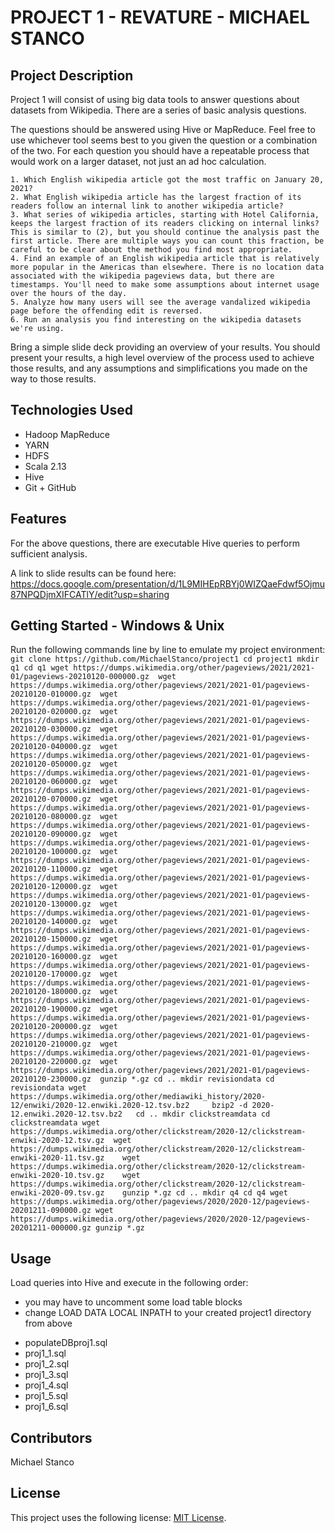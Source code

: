 # PROJECT 1 - REVATURE - MICHAEL STANCO

## Project Description

Project 1 will consist of using big data tools to answer questions about datasets from Wikipedia. There are a series of basic analysis questions.

The questions should be answered using Hive or MapReduce. Feel free to use whichever tool seems best to you given the question or a combination of the two. For each question you should have a repeatable process that would work on a larger dataset, not just an ad hoc calculation.

    1. Which English wikipedia article got the most traffic on January 20, 2021?
    2. What English wikipedia article has the largest fraction of its readers follow an internal link to another wikipedia article?
    3. What series of wikipedia articles, starting with Hotel California, keeps the largest fraction of its readers clicking on internal links? This is similar to (2), but you should continue the analysis past the first article. There are multiple ways you can count this fraction, be careful to be clear about the method you find most appropriate.
    4. Find an example of an English wikipedia article that is relatively more popular in the Americas than elsewhere. There is no location data associated with the wikipedia pageviews data, but there are timestamps. You'll need to make some assumptions about internet usage over the hours of the day.
    5. Analyze how many users will see the average vandalized wikipedia page before the offending edit is reversed.
    6. Run an analysis you find interesting on the wikipedia datasets we're using.
    
Bring a simple slide deck providing an overview of your results. You should present your results, a high level overview of the process used to achieve those results, and any assumptions and simplifications you made on the way to those results.

## Technologies Used

* Hadoop MapReduce
* YARN
* HDFS
* Scala 2.13
* Hive
* Git + GitHub

## Features

For the above questions, there are executable Hive queries to perform sufficient analysis. 

A link to slide results can be found here:
https://docs.google.com/presentation/d/1L9MIHEpRBYj0WIZQaeFdwf5Ojmu87NPQDjmXIFCATlY/edit?usp=sharing

## Getting Started - Windows & Unix

Run the following commands line by line to emulate my project environment:
`git clone https://github.com/MichaelStanco/project1
cd project1
mkdir q1
cd q1
wget https://dumps.wikimedia.org/other/pageviews/2021/2021-01/pageviews-20210120-000000.gz 
wget https://dumps.wikimedia.org/other/pageviews/2021/2021-01/pageviews-20210120-010000.gz 
wget https://dumps.wikimedia.org/other/pageviews/2021/2021-01/pageviews-20210120-020000.gz 
wget https://dumps.wikimedia.org/other/pageviews/2021/2021-01/pageviews-20210120-030000.gz 
wget https://dumps.wikimedia.org/other/pageviews/2021/2021-01/pageviews-20210120-040000.gz 
wget https://dumps.wikimedia.org/other/pageviews/2021/2021-01/pageviews-20210120-050000.gz 
wget https://dumps.wikimedia.org/other/pageviews/2021/2021-01/pageviews-20210120-060000.gz 
wget https://dumps.wikimedia.org/other/pageviews/2021/2021-01/pageviews-20210120-070000.gz 
wget https://dumps.wikimedia.org/other/pageviews/2021/2021-01/pageviews-20210120-080000.gz 
wget https://dumps.wikimedia.org/other/pageviews/2021/2021-01/pageviews-20210120-090000.gz 
wget https://dumps.wikimedia.org/other/pageviews/2021/2021-01/pageviews-20210120-100000.gz 
wget https://dumps.wikimedia.org/other/pageviews/2021/2021-01/pageviews-20210120-110000.gz 
wget https://dumps.wikimedia.org/other/pageviews/2021/2021-01/pageviews-20210120-120000.gz 
wget https://dumps.wikimedia.org/other/pageviews/2021/2021-01/pageviews-20210120-130000.gz 
wget https://dumps.wikimedia.org/other/pageviews/2021/2021-01/pageviews-20210120-140000.gz 
wget https://dumps.wikimedia.org/other/pageviews/2021/2021-01/pageviews-20210120-150000.gz 
wget https://dumps.wikimedia.org/other/pageviews/2021/2021-01/pageviews-20210120-160000.gz 
wget https://dumps.wikimedia.org/other/pageviews/2021/2021-01/pageviews-20210120-170000.gz 
wget https://dumps.wikimedia.org/other/pageviews/2021/2021-01/pageviews-20210120-180000.gz 
wget https://dumps.wikimedia.org/other/pageviews/2021/2021-01/pageviews-20210120-190000.gz 
wget https://dumps.wikimedia.org/other/pageviews/2021/2021-01/pageviews-20210120-200000.gz 
wget https://dumps.wikimedia.org/other/pageviews/2021/2021-01/pageviews-20210120-210000.gz 
wget https://dumps.wikimedia.org/other/pageviews/2021/2021-01/pageviews-20210120-220000.gz 
wget https://dumps.wikimedia.org/other/pageviews/2021/2021-01/pageviews-20210120-230000.gz 
gunzip *.gz
cd ..
mkdir revisiondata
cd revisiondata
wget https://dumps.wikimedia.org/other/mediawiki_history/2020-12/enwiki/2020-12.enwiki.2020-12.tsv.bz2    
bzip2 -d 2020-12.enwiki.2020-12.tsv.bz2  
cd ..
mkdir clickstreamdata
cd clickstreamdata
wget https://dumps.wikimedia.org/other/clickstream/2020-12/clickstream-enwiki-2020-12.tsv.gz 
wget https://dumps.wikimedia.org/other/clickstream/2020-12/clickstream-enwiki-2020-11.tsv.gz   
wget https://dumps.wikimedia.org/other/clickstream/2020-12/clickstream-enwiki-2020-10.tsv.gz   
wget https://dumps.wikimedia.org/other/clickstream/2020-12/clickstream-enwiki-2020-09.tsv.gz   
gunzip *.gz
 cd ..
mkdir q4
cd q4
wget https://dumps.wikimedia.org/other/pageviews/2020/2020-12/pageviews-20201211-090000.gz
wget https://dumps.wikimedia.org/other/pageviews/2020/2020-12/pageviews-20201211-000000.gz
gunzip *.gz
`


## Usage

Load queries into Hive and execute in the following order:
- you may have to uncomment some load table blocks
- change LOAD DATA LOCAL INPATH to your created project1 directory from above
* populateDBproj1.sql
* proj1_1.sql
* proj1_2.sql
* proj1_3.sql
* proj1_4.sql
* proj1_5.sql
* proj1_6.sql

## Contributors

Michael Stanco

## License

This project uses the following license: [MIT License](https://mit-license.org/).
